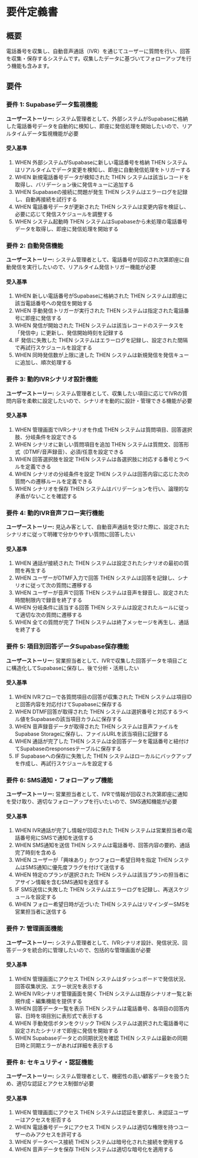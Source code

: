 # 要件定義書

## 概要

電話番号を収集し、自動音声通話（IVR）を通じてユーザーに質問を行い、回答を収集・保存するシステムです。収集したデータに基づいてフォローアップを行う機能も含みます。

## 要件

### 要件 1: Supabaseデータ監視機能

**ユーザーストーリー:** システム管理者として、外部システムがSupabaseに格納した電話番号データを自動的に検知し、即座に発信処理を開始したいので、リアルタイムデータ監視機能が必要

#### 受入基準

1. WHEN 外部システムがSupabaseに新しい電話番号を格納 THEN システムはリアルタイムでデータ変更を検知し、即座に自動発信処理をトリガーする
2. WHEN 新規電話番号データが検知された THEN システムは該当レコードを取得し、バリデーション後に発信キューに追加する
3. WHEN Supabaseの接続に問題が発生 THEN システムはエラーログを記録し、自動再接続を試行する
4. WHEN 電話番号データが更新された THEN システムは変更内容を検証し、必要に応じて発信スケジュールを調整する
5. WHEN システム起動時 THEN システムはSupabaseから未処理の電話番号データを取得し、即座に発信処理を開始する

### 要件 2: 自動発信機能

**ユーザーストーリー:** システム管理者として、電話番号が回収され次第即座に自動発信を実行したいので、リアルタイム発信トリガー機能が必要

#### 受入基準

1. WHEN 新しい電話番号がSupabaseに格納された THEN システムは即座に該当電話番号への発信を開始する
2. WHEN 手動発信トリガーが実行された THEN システムは指定された電話番号に即座に発信する
3. WHEN 発信が開始された THEN システムは該当レコードのステータスを「発信中」に更新し、発信開始時刻を記録する
4. IF 発信に失敗した THEN システムはエラーログを記録し、設定された間隔で再試行スケジュールを設定する
5. WHEN 同時発信数が上限に達した THEN システムは新規発信を発信キューに追加し、順次処理する

### 要件 3: 動的IVRシナリオ設計機能

**ユーザーストーリー:** システム管理者として、収集したい項目に応じてIVRの質問内容を柔軟に設定したいので、シナリオを動的に設計・管理できる機能が必要

#### 受入基準

1. WHEN 管理画面でIVRシナリオを作成 THEN システムは質問項目、回答選択肢、分岐条件を設定できる
2. WHEN シナリオに新しい質問項目を追加 THEN システムは質問文、回答形式（DTMF/音声録音）、必須/任意を設定できる
3. WHEN 回答選択肢を設定 THEN システムは各選択肢に対応する番号とラベルを定義できる
4. WHEN シナリオの分岐条件を設定 THEN システムは回答内容に応じた次の質問への遷移ルールを定義できる
5. WHEN シナリオを保存 THEN システムはバリデーションを行い、論理的な矛盾がないことを確認する

### 要件 4: 動的IVR音声フロー実行機能

**ユーザーストーリー:** 見込み客として、自動音声通話を受けた際に、設定されたシナリオに従って明確で分かりやすい質問に回答したい

#### 受入基準

1. WHEN 通話が接続された THEN システムは設定されたシナリオの最初の質問を再生する
2. WHEN ユーザーがDTMF入力で回答 THEN システムは回答を記録し、シナリオに従って次の質問に遷移する
3. WHEN ユーザーが音声で回答 THEN システムは音声を録音し、設定された時間制限内で録音を終了する
4. WHEN 分岐条件に該当する回答 THEN システムは設定されたルールに従って適切な次の質問に遷移する
5. WHEN 全ての質問が完了 THEN システムは終了メッセージを再生し、通話を終了する

### 要件 5: 項目別回答データSupabase保存機能

**ユーザーストーリー:** 営業担当者として、IVRで収集した回答データを項目ごとに構造化してSupabaseに保存し、後で分析・活用したい

#### 受入基準

1. WHEN IVRフローで各質問項目の回答が収集された THEN システムは項目IDと回答内容を対応付けてSupabaseに保存する
2. WHEN DTMF回答が取得された THEN システムは選択番号と対応するラベル値をSupabaseの該当項目カラムに保存する
3. WHEN 音声録音データが取得された THEN システムは音声ファイルをSupabase Storageに保存し、ファイルURLを該当項目に記録する
4. WHEN 通話が完了した THEN システムは全回答データを電話番号と紐付けてSupabaseのresponsesテーブルに保存する
5. IF Supabaseへの保存に失敗した THEN システムはローカルにバックアップを作成し、再試行スケジュールを設定する

### 要件 6: SMS通知・フォローアップ機能

**ユーザーストーリー:** 営業担当者として、IVRで情報が回収され次第即座に通知を受け取り、適切なフォローアップを行いたいので、SMS通知機能が必要

#### 受入基準

1. WHEN IVR通話が完了し情報が回収された THEN システムは営業担当者の電話番号宛にSMSで通知を送信する
2. WHEN SMS通知を送信 THEN システムは電話番号、回答内容の要約、通話完了時刻を含める
3. WHEN ユーザーが「興味あり」かつフォロー希望日時を指定 THEN システムはSMS通知に優先度フラグを付けて送信する
4. WHEN 特定のプランが選択された THEN システムは該当プランの担当者にアサイン情報を含むSMS通知を送信する
5. IF SMS送信に失敗した THEN システムはエラーログを記録し、再送スケジュールを設定する
6. WHEN フォロー希望日時が近づいた THEN システムはリマインダーSMSを営業担当者に送信する

### 要件 7: 管理画面機能

**ユーザーストーリー:** システム管理者として、IVRシナリオ設計、発信状況、回答データを統合的に管理したいので、包括的な管理画面が必要

#### 受入基準

1. WHEN 管理画面にアクセス THEN システムはダッシュボードで発信状況、回答収集状況、エラー状況を表示する
2. WHEN IVRシナリオ管理画面を開く THEN システムは既存シナリオ一覧と新規作成・編集機能を提供する
3. WHEN 回答データ一覧を表示 THEN システムは電話番号、各項目の回答内容、日時を項目別に表形式で表示する
4. WHEN 手動発信ボタンをクリック THEN システムは選択された電話番号に設定されたシナリオで即座に発信を開始する
5. WHEN Supabaseデータとの同期状況を確認 THEN システムは最新の同期日時と同期エラーがあれば詳細を表示する

### 要件 8: セキュリティ・認証機能

**ユーザーストーリー:** システム管理者として、機密性の高い顧客データを扱うため、適切な認証とアクセス制御が必要

#### 受入基準

1. WHEN 管理画面にアクセス THEN システムは認証を要求し、未認証ユーザーはアクセスを拒否する
2. WHEN 電話番号データにアクセス THEN システムは適切な権限を持つユーザーのみアクセスを許可する
3. WHEN データベース接続 THEN システムは暗号化された接続を使用する
4. WHEN 音声データを保存 THEN システムは適切な暗号化を適用する